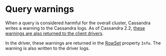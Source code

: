 # Query warnings

When a query is considered harmful for the overall cluster, Cassandra writes a warning to the Cassandra logs. As of Cassandra 2.2, [these warnings are also returned to the client drivers](https://issues.apache.org/jira/browse/CASSANDRA-8930).

In the driver, these warnings are returned in the [RowSet][rowset-api] property `Info`. The warning is also written to the driver logs.

[rowset-api]: https://docs.datastax.com/en/drivers/csharp/latest/api/Cassandra.RowSet.html